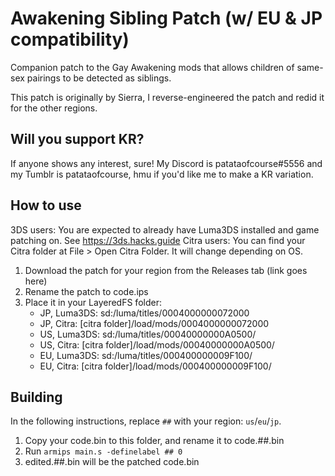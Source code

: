 # Awakening Sibling Patch (w/ EU & JP compatibility)
Companion patch to the Gay Awakening mods that allows children of same-sex pairings to be detected as siblings.

This patch is originally by Sierra, I reverse-engineered the patch and redid it for the other regions.

## Will you support KR?
If anyone shows any interest, sure! My Discord is patataofcourse#5556 and my Tumblr is patataofcourse, hmu if you'd like me to make a KR variation.

## How to use
3DS users: You are expected to already have Luma3DS installed and game patching on. See https://3ds.hacks.guide
Citra users: You can find your Citra folder at File > Open Citra Folder. It will change depending on OS.

1. Download the patch for your region from the Releases tab (link goes here)
1. Rename the patch to code.ips
1. Place it in your LayeredFS folder:
    - JP, Luma3DS: sd:/luma/titles/0004000000072000
    - JP, Citra: [citra folder]/load/mods/0004000000072000
    - US, Luma3DS: sd:/luma/titles/00040000000A0500/
    - US, Citra: [citra folder]/load/mods/00040000000A0500/
    - EU, Luma3DS: sd:/luma/titles/000400000009F100/
    - EU, Citra: [citra folder]/load/mods/000400000009F100/

## Building
In the following instructions, replace `##` with your region: `us`/`eu`/`jp`.

1. Copy your code.bin to this folder, and rename it to code.##.bin
1. Run `armips main.s -definelabel ## 0`
1. edited.##.bin will be the patched code.bin